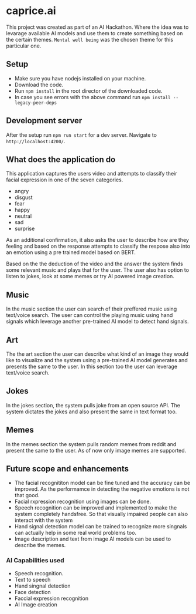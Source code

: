 # caprice.ai

This project was created as part of an AI Hackathon. Where the idea was to levarage available AI models and use them to create something based on the certain themes.
`Mental well being` was the chosen theme for this particular one.

## Setup

- Make sure you have nodejs installed on your machine.
- Download the code.
- Run `npm install` in the root director of the downloaded code.
- In case you see errors with the above command run `npm install --legacy-peer-deps`

## Development server

After the setup run `npm run start` for a dev server. Navigate to `http://localhost:4200/`.

## What does the application do

This application captures the users video and attempts to classify their facial expression in one of the seven categories.

- angry
- disgust
- fear
- happy
- neutral
- sad
- surprise

As an additional confirmation, it also asks the user to describe how are they feeling and based on the response attempts to classify the respose also into an emotion using a pre trained model based on BERT.

Based on the the deduction of the video and the answer the system finds some relevant music and plays that for the user. The user also has option to listen to jokes, look at some memes or try AI powered image creation.

## Music

In the music section the user can search of their preffered music using text/voice search.
The user can control the playing music using hand signals which leverage another pre-trained AI model to detect hand signals.

## Art

The the art section the user can describe what kind of an image they would like to visualize and the system using a pre-trained AI model generates and presents the same to the user. In this section too the user can leverage text/voice search.

## Jokes

In the jokes section, the system pulls joke from an open source API. The system dictates the jokes and also present the same in text format too.

## Memes

In the memes section the system pulls random memes from reddit and present the same to the user. As of now only image memes are supported.

## Future scope and enhancements

- The facial recognititon model can be fine tuned and the accuracy can be improved. As the performamce in detecting the negative emotions is not that good.
- Facial rxpression recognition using images can be done.
- Speech recognition can be improved and implemented to make the system completely handsfree. So that visually impaired people can also interact with the system
- Hand signal detection model can be trained to recognize more singnals can actually help in some real world problems too.
- Image description and text from image AI models can be used to describe the memes.

### AI Capabilities used

- Speech recognition.
- Text to speech
- Hand singnal detection
- Face detection
- Faccial expression recognition
- AI Image creation
